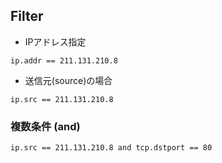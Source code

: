 ## Filter

- IPアドレス指定

~~~
ip.addr == 211.131.210.8
~~~

- 送信元(source)の場合

~~~
ip.src == 211.131.210.8
~~~


### 複数条件 (and)

~~~
ip.src == 211.131.210.8 and tcp.dstport == 80
~~~